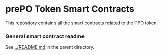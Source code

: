 # prePO Token Smart Contracts

This repository contains all the smart contracts related to the PPO token.

### General smart contract readme

See [../README.md](../README.md) in the parent directory.